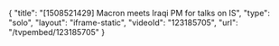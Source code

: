 {
    "title": "[1508521429] Macron meets Iraqi PM for talks on IS",
    "type": "solo",
    "layout": "iframe-static",
    "videoId": "123185705",
    "url": "\/tvpembed\/123185705"
}